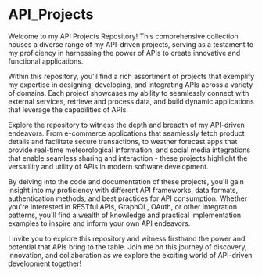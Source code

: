 # API_Projects
Welcome to my API Projects Repository! This comprehensive collection houses a diverse range of my API-driven projects, serving as a testament to my proficiency in harnessing the power of APIs to create innovative and functional applications.

Within this repository, you'll find a rich assortment of projects that exemplify my expertise in designing, developing, and integrating APIs across a variety of domains. Each project showcases my ability to seamlessly connect with external services, retrieve and process data, and build dynamic applications that leverage the capabilities of APIs.

Explore the repository to witness the depth and breadth of my API-driven endeavors. From e-commerce applications that seamlessly fetch product details and facilitate secure transactions, to weather forecast apps that provide real-time meteorological information, and social media integrations that enable seamless sharing and interaction - these projects highlight the versatility and utility of APIs in modern software development.

By delving into the code and documentation of these projects, you'll gain insight into my proficiency with different API frameworks, data formats, authentication methods, and best practices for API consumption. Whether you're interested in RESTful APIs, GraphQL, OAuth, or other integration patterns, you'll find a wealth of knowledge and practical implementation examples to inspire and inform your own API endeavors.

I invite you to explore this repository and witness firsthand the power and potential that APIs bring to the table. Join me on this journey of discovery, innovation, and collaboration as we explore the exciting world of API-driven development together!
